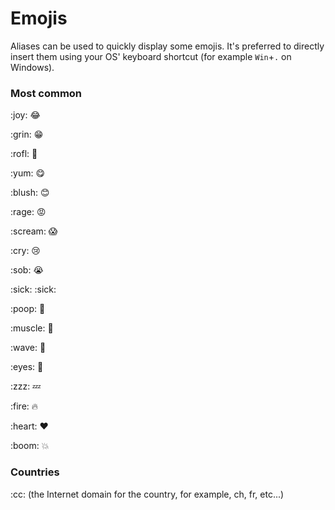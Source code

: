 # Emojis

Aliases can be used to quickly display some emojis. It's preferred to directly insert them using your OS' keyboard shortcut (for example `Win`+`.` on Windows).

### Most common

:joy​: :joy:

:grin​: :grin:

:rofl​: :rofl:

:yum​: :yum:

:blush​: :blush:

:rage​: :rage:

:scream​: :scream:

:cry​: :cry:

:sob​: :sob:

:sick​: :sick:

:poop​: :poop:

:muscle​: :muscle:

:wave​: :wave:

:eyes​: :eyes:

:zzz​: :zzz:

:fire​: :fire:

:heart​: :heart:

:boom​: :boom:

### Countries

:cc​: (the Internet domain for the country, for example, ch, fr, etc...)
